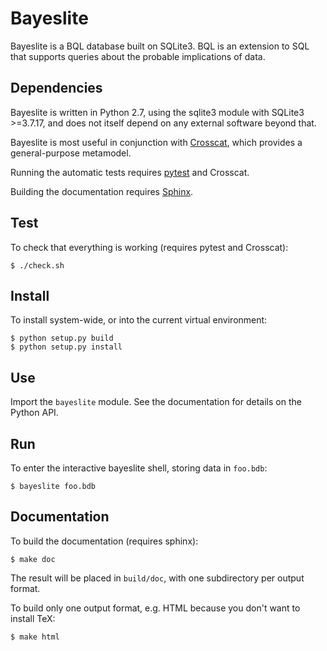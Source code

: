 # Bayeslite

Bayeslite is a BQL database built on SQLite3.  BQL is an extension to
SQL that supports queries about the probable implications of data.

## Dependencies

Bayeslite is written in Python 2.7, using the sqlite3 module with
SQLite3 >=3.7.17, and does not itself depend on any external software
beyond that.

Bayeslite is most useful in conjunction with
[Crosscat](https://github.com/mit-probabilistic-computing-project/crosscat),
which provides a general-purpose metamodel.

Running the automatic tests requires [pytest](http://pytest.org/) and
Crosscat.

Building the documentation requires [Sphinx](http://sphinx-doc.org/).

## Test

To check that everything is working (requires pytest and Crosscat):

```
$ ./check.sh
```

## Install

To install system-wide, or into the current virtual environment:

```
$ python setup.py build
$ python setup.py install
```

## Use

Import the `bayeslite` module.  See the documentation for details on
the Python API.

## Run

To enter the interactive bayeslite shell, storing data in `foo.bdb`:

```
$ bayeslite foo.bdb
```

## Documentation

To build the documentation (requires sphinx):

```
$ make doc
```

The result will be placed in `build/doc`, with one subdirectory per
output format.

To build only one output format, e.g. HTML because you don't want to
install TeX:

```
$ make html
```
